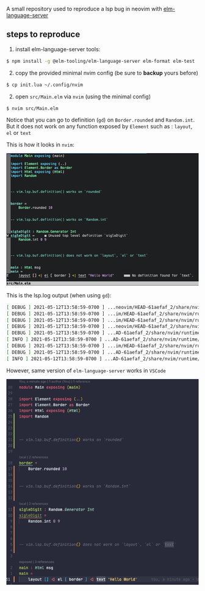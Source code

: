A small repository used to reproduce a lsp bug in neovim with [elm-language-server][elmls]

[elmls]: https://github.com/elm-tooling/elm-language-server

## steps to reproduce

1. install elm-language-server tools:
```sh
$ npm install -g @elm-tooling/elm-language-server elm-format elm-test

```
2. copy the provided minimal nvim config (be sure to **backup** yours before)
```sh
$ cp init.lua ~/.config/nvim
```
2. open `src/Main.elm` via `nvim` (using the minimal config)
```sh
$ nvim src/Main.elm
```

Notice that you can go to definition (`gd`) on `Border.rounded` and `Random.int`. But it does not work on any function exposed by `Element` such as : `layout`, `el` or `text`

This is how it looks in `nvim`:


![Not working in nvim](not-working-nvim.png)

This is the lsp.log output (when using `gd`):

```sh
[ DEBUG ] 2021-05-12T13:58:59-0700 ] ...neovim/HEAD-61aefaf_2/share/nvim/runtime/lua/vim/lsp.lua:894 ]  "LSP[elmls]"    "client.request"      1       "textDocument/definition"       {  position = {    character = 4,    line = 30  },  textDocument = {    uri = "file:///Users/aotarola/dev/elm-nvim/src/Main.elm"  }}  <function 1>    1
[ DEBUG ] 2021-05-12T13:58:59-0700 ] ...im/HEAD-61aefaf_2/share/nvim/runtime/lua/vim/lsp/rpc.lua:390 ]  "rpc.send.payload"   {  id = 2,  jsonrpc = "2.0",  method = "textDocument/definition",  params = {    position = {      character = 4,      line = 30    },    textDocument = {      uri = "file:///Users/aotarola/dev/elm-nvim/src/Main.elm"    }  }}
[ DEBUG ] 2021-05-12T13:58:59-0700 ] ...im/HEAD-61aefaf_2/share/nvim/runtime/lua/vim/lsp/rpc.lua:491 ]  "decoded"       {  jsonrpc = "2.0",  method = "window/logMessage",  params = {    message = "A definition was requested",    type = 3  }}
[ DEBUG ] 2021-05-12T13:58:59-0700 ] ...neovim/HEAD-61aefaf_2/share/nvim/runtime/lua/vim/lsp.lua:679 ]  "notification"  "window/logMessage"   {  message = "A definition was requested",  type = 3}
[ DEBUG ] 2021-05-12T13:58:59-0700 ] ...AD-61aefaf_2/share/nvim/runtime/lua/vim/lsp/handlers.lua:442 ]  "default_handler"    "window/logMessage"      {  client_id = 1,  params = {    message = "A definition was requested",    type = 3  }}
[ INFO ] 2021-05-12T13:58:59-0700 ] ...AD-61aefaf_2/share/nvim/runtime/lua/vim/lsp/handlers.lua:414 ]   "A definition was requested"
[ DEBUG ] 2021-05-12T13:58:59-0700 ] ...im/HEAD-61aefaf_2/share/nvim/runtime/lua/vim/lsp/rpc.lua:491 ]  "decoded"       {  id = 2,  jsonrpc = "2.0",  result = vim.NIL}
[ DEBUG ] 2021-05-12T13:58:59-0700 ] ...AD-61aefaf_2/share/nvim/runtime/lua/vim/lsp/handlers.lua:442 ]  "default_handler"    "textDocument/definition"        {  bufnr = 1,  client_id = 1}
[ INFO ] 2021-05-12T13:58:59-0700 ] ...AD-61aefaf_2/share/nvim/runtime/lua/vim/lsp/handlers.lua:294 ]   "textDocument/definition"     "No location found"
```

However, same version of `elm-language-server` works in `VSCode`

![Working in VSCode](working-vscode.png)
